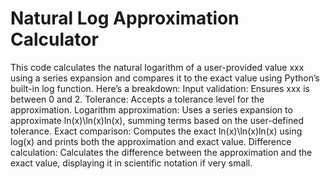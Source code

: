 # Natural Log Approximation Calculator
This code calculates the natural logarithm of a user-provided value xxx using a series expansion and compares it to the exact value using Python’s built-in log function. Here’s a breakdown:
Input validation: Ensures xxx is between 0 and 2.
Tolerance: Accepts a tolerance level for the approximation.
Logarithm approximation: Uses a series expansion to approximate ln⁡(x)\ln(x)ln(x), summing terms based on the user-defined tolerance.
Exact comparison: Computes the exact ln⁡(x)\ln(x)ln(x) using log(x) and prints both the approximation and exact value.
Difference calculation: Calculates the difference between the approximation and the exact value, displaying it in scientific notation if very small.
